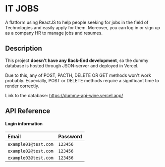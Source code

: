 
# IT JOBS

A flatform using ReactJS to help people seeking for jobs in the field of Technologies and easily apply for them. Moreover, you can log in or sign up as a company HR to manage jobs and resumes.





## Description

This project **doesn't have any Back-End development**, so the dummy database is hosted through JSON-server and deployed in Vercel.

Due to this, any of POST, PACTH, DELETE OR GET methods won't work probably. Especially, POST or DELETE methods require a significant time to render correctly.

Link to the database: https://dummy-api-wine.vercel.app/


## API Reference

#### Login information


| Email     | Password |
| :-------- | :------- | 
| `example01@test.com` | `123456` | 
| `example02@test.com` | `123456` | 
| `example03@test.com` | `123456` | 


